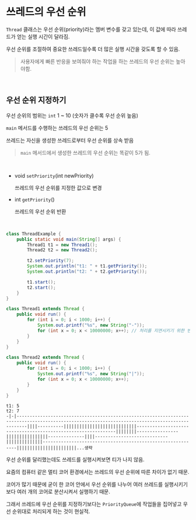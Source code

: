 # 쓰레드의 우선 순위

`Thread` 클래스는 우선 순위(priority)라는 멤버 변수를 갖고 있는데, 이 값에 따라 쓰레드가 얻는 실행 시간이 달라짐.

우선 순위를 조절하여 중요한 쓰레드일수록 더 많은 실행 시간을 갖도록 할 수 있음.

> 사용자에게 빠른 반응을 보여줘야 하는 작업을 하는 쓰레드의 우선 순위는 높아야함.

&nbsp;

## 우선 순위 지정하기

우선 순위의 범위는 `int` 1 ~ 10 (숫자가 클수록 우선 순위 높음)

`main` 메서드를 수행하는 쓰레드의 우선 순위는 5

쓰레드는 자신을 생성한 쓰레드로부터 우선 순위를 상속 받음

> `main` 메서드에서 생성한 쓰레드의 우선 순위는 똑같이 5가 됨.

&nbsp;

- void `setPriority`(int newPriority)

  쓰레드의 우선 순위를 지정한 값으로 변경

- int `getPriority`()

  쓰레드의 우선 순위 반환

&nbsp;

```java
class ThreadExample {
    public static void main(String[] args) {
        Thread1 t1 = new Thread1();
        Thread2 t2 = new Thread2();

        t2.setPriority(7);
        System.out.println("t1: " + t1.getPriority());
        System.out.println("t2: " + t2.getPriority());

        t1.start();
        t2.start();
    }
}

class Thread1 extends Thread {
    public void run() {
        for (int i = 0; i < 1000; i++) {
            System.out.printf("%s", new String("-"));
            for (int x = 0; x < 10000000; x++); // 처리를 지연시키기 위한 빈 반복문
        }
    }
}

class Thread2 extends Thread {
    public void run() {
        for (int i = 0; i < 1000; i++) {
            System.out.printf("%s", new String("|"));
            for (int x = 0; x < 10000000; x++);
        }
    }
}
```

    t1: 5
    t2: 7
    -|-|------------------------------------------------------------------------------------------------------------------------------------------------||||----------||||||||||||||||||||||||||||--------------------------------------------------------------||||||||----------------||||||||||||||||--------------||||----------------------------||||||||||||||------------------------------------------------------------|||||||||||||||||||||||...생략

우선 순위를 달리했는데도 쓰레드를 실행시켜보면 티가 나지 않음.

요즘의 컴퓨터 같은 멀티 코어 환경에서는 쓰레드의 우선 순위에 따른 차이가 없기 때문.

코어가 많기 때문에 굳이 한 코어 안에서 우선 순위를 나누어 여러 쓰레드를 실행시키기보다 여러 개의 코어로 분산시켜서 실행하기 때문.

그래서 쓰레드에 우선 순위를 지정하기보다는 `PriorityQueue`에 작업들을 집어넣고 우선 순위대로 처리되게 하는 것이 현실적.
